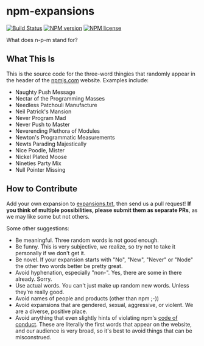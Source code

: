 # npm-expansions
[![Build Status](http://img.shields.io/travis/npm/npm-expansions.svg?style=flat-square)](https://travis-ci.org/npm/npm-expansions) [![NPM version](http://img.shields.io/npm/v/npm-expansions.svg?style=flat-square)](https://www.npmjs.org/package/npm-expansions) [![NPM license](http://img.shields.io/npm/l/npm-expansions.svg?style=flat-square)](https://www.npmjs.org/package/npm-expansions)

What does n-p-m stand for?

## What This Is

This is the source code for the three-word thingies that randomly appear in the header of the [npmjs.com](https://npmjs.com) website. Examples include:

- Naughty Push Message
- Nectar of the Programming Masses
- Needless Patchouli Manufacture
- Neil Patrick's Mansion
- Never Program Mad
- Never Push to Master
- Neverending Plethora of Modules
- Newton's Programmatic Measurements
- Newts Parading Majestically
- Nice Poodle, Mister
- Nickel Plated Moose
- Nineties Party Mix
- Null Pointer Missing

## How to Contribute

Add your own expansion to [expansions.txt](expansions.txt), then send us a pull request! **If you think of multiple possibilities, please submit them as separate PRs**, as we may like some but not others.

Some other suggestions:

- Be meaningful. Three random words is not good enough.
- Be funny. This is very subjective, we realize, so try not to take it personally if we don't get it.
- Be novel. If your expansion starts with "No", "New", "Never" or "Node" the other two words better be pretty great.
- Avoid hyphenation, especially "non-". Yes, there are some in there already. Sorry.
- Use actual words. You can't just make up random new words. Unless they're really good.
- Avoid names of people and products (other than npm ;-))
- Avoid expansions that are gendered, sexual, aggressive, or violent. We are a diverse, positive place.
- Avoid anything that even slightly hints of violating npm's [code of conduct](https://www.npmjs.com/policies/conduct/). These are literally the first words that appear on the website, and our audience is very broad, so it's best to avoid things that can be misconstrued.
